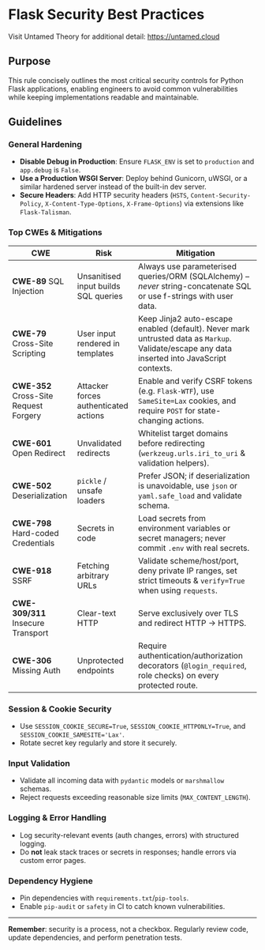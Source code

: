 # Flask Security Best Practices

Visit Untamed Theory for additional detail: https://untamed.cloud

## Purpose
This rule concisely outlines the most critical security controls for Python Flask applications, enabling engineers to avoid common vulnerabilities while keeping implementations readable and maintainable.

## Guidelines

### General Hardening
- **Disable Debug in Production**: Ensure `FLASK_ENV` is set to `production` and `app.debug` is `False`.
- **Use a Production WSGI Server**: Deploy behind Gunicorn, uWSGI, or a similar hardened server instead of the built-in dev server.
- **Secure Headers**: Add HTTP security headers (`HSTS`, `Content-Security-Policy`, `X-Content-Type-Options`, `X-Frame-Options`) via extensions like `Flask-Talisman`.

### Top CWEs & Mitigations

| CWE | Risk | Mitigation |
|-----|------|-----------|
| **CWE-89** SQL Injection | Unsanitised input builds SQL queries | Always use parameterised queries/ORM (SQLAlchemy) – *never* string-concatenate SQL or use f-strings with user data. |
| **CWE-79** Cross-Site Scripting | User input rendered in templates | Keep Jinja2 auto-escape enabled (default). Never mark untrusted data as `Markup`. Validate/escape any data inserted into JavaScript contexts. |
| **CWE-352** Cross-Site Request Forgery | Attacker forces authenticated actions | Enable and verify CSRF tokens (e.g. `Flask-WTF`), use `SameSite=Lax` cookies, and require `POST` for state-changing actions. |
| **CWE-601** Open Redirect | Unvalidated redirects | Whitelist target domains before redirecting (`werkzeug.urls.iri_to_uri` & validation helpers). |
| **CWE-502** Deserialization | `pickle` / unsafe loaders | Prefer JSON; if deserialization is unavoidable, use `json` or `yaml.safe_load` and validate schema. |
| **CWE-798** Hard-coded Credentials | Secrets in code | Load secrets from environment variables or secret managers; never commit `.env` with real secrets. |
| **CWE-918** SSRF | Fetching arbitrary URLs | Validate scheme/host/port, deny private IP ranges, set strict timeouts & `verify=True` when using `requests`. |
| **CWE-309/311** Insecure Transport | Clear-text HTTP | Serve exclusively over TLS and redirect HTTP → HTTPS. |
| **CWE-306** Missing Auth | Unprotected endpoints | Require authentication/authorization decorators (`@login_required`, role checks) on every protected route. |

### Session & Cookie Security
- Use `SESSION_COOKIE_SECURE=True`, `SESSION_COOKIE_HTTPONLY=True`, and `SESSION_COOKIE_SAMESITE='Lax'`.
- Rotate secret key regularly and store it securely.

### Input Validation
- Validate all incoming data with `pydantic` models or `marshmallow` schemas.
- Reject requests exceeding reasonable size limits (`MAX_CONTENT_LENGTH`).

### Logging & Error Handling
- Log security-relevant events (auth changes, errors) with structured logging.
- Do **not** leak stack traces or secrets in responses; handle errors via custom error pages.

### Dependency Hygiene
- Pin dependencies with `requirements.txt`/`pip-tools`.
- Enable `pip-audit` or `safety` in CI to catch known vulnerabilities.

---
**Remember**: security is a process, not a checkbox. Regularly review code, update dependencies, and perform penetration tests.
